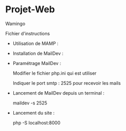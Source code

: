 # Projet-Web
Wamingo

Fichier d'instructions

- Utilisation de MAMP :

- Installation de MailDev :

- Paramétrage MailDev :
    
    Modifier le fichier php.ini qui est utiliser
   
    Indiquer le port smtp : 2525 pour recevoir les mails 
    

- Lancement de MailDev depuis un terminal :

    maildev -s 2525

- Lancement du site :

    php -S localhost:8000




